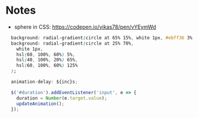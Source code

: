 # Notes

- sphere in CSS: https://codepen.io/vikas78/pen/vYEymWd

```css
  background: radial-gradient(circle at 65% 15%, white 1px, #ebff36 3%, #324700 60%, #ebff36 100%);
  background: radial-gradient(circle at 25% 70%, 
    white 1px,
    hsl(60, 100%, 60%) 5%, 
    hsl(40, 100%, 20%) 65%, 
    hsl(60, 100%, 60%) 125%
  );
```

```js
  animation-delay: ${inc}s;

  $('#duration').addEventListener('input', e => {
    duration = Number(e.target.value);
    updateAnimation();
  });
```
